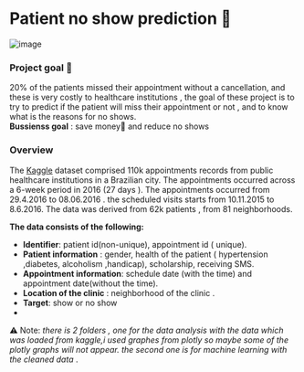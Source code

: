 # Patient no show prediction 🏥

![image](https://drive.google.com/uc?export=view&id=1PyvXb_SgQaS1CHQdnbEvBHPyjr1QWLuU)

### Project goal 🎯

20% of the patients missed their appointment without a cancellation, and these is very costly to healthcare institutions ,
the goal of these project is to try to predict if the patient will miss their appointment or not , and to know what is the reasons for no shows.<br>
**Bussienss goal** : save money💸 and reduce no shows

### Overview

The [Kaggle](https://www.kaggle.com/joniarroba/noshowappointments)  dataset comprised 110k appointments records from public healthcare institutions in a Brazilian city. 
The appointments occurred across a 6-week period in 2016 (27 days ). 
The appointments occurred from 29.4.2016  to 08.06.2016 . the scheduled visits starts  from 10.11.2015 to 8.6.2016.
The data was derived from 62k patients , from 81 neighborhoods.<br>

**The data consists of the following:**
-	**Identifier**: patient id(non-unique), appointment id ( unique).
-	**Patient information** : gender, health of the patient ( hypertension ,diabetes, alcoholism ,handicap), scholarship, receiving SMS.
-	**Appointment information**: schedule date (with the time) and appointment date(without the time).
-	**Location of the clinic** : neighborhood of the clinic .
-	**Target**: show or no show 
-	



⚠️ Note: *there is 2 folders , one for the data analysis with the data which was loaded from kaggle,i used graphes from plotly so maybe some of the plotly graphs will not appear.
the second one is for machine learning with the cleaned data* .
